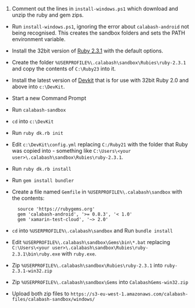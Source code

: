 1. Comment out the lines in `install-windows.ps1` which download and unzip the ruby and gem zips.
- Run `install-windows.ps1`, ignoring the error about `calabash-android` not being recognised.  This creates the sandbox folders and sets the PATH environment variable.
- Install the 32bit version of [Ruby 2.3.1](http://rubyinstaller.org/downloads/) with the default options.
- Create the folder `%USERPROFILE%\.calabash\sandbox\Rubies\ruby-2.3.1` and copy the contents of `C:\Ruby23` into it.
- Install the latest version of [Devkit](http://rubyinstaller.org/downloads/) that is for use with 32bit Ruby 2.0 and above into `c:\DevKit`.
- Start a new Command Prompt
- Run `calabash-sandbox`
- `cd` into `c:\DevKit`
- Run `ruby dk.rb init`
- Edit `c:\DevKit\config.yml` replacing `C:/Ruby21` with the folder that Ruby was copied into - something like `C:\Users\<your user>\.calabash\sandbox\Rubies\ruby-2.3.1`.
- Run `ruby dk.rb install`
- Run `gem install bundler`
- Create a file named `Gemfile` in `%USERPROFILE%\.calabash\sandbox` with the contents:

        source 'https://rubygems.org'
        gem 'calabash-android', '>= 0.8.3', '< 1.0'
        gem 'xamarin-test-cloud', '~> 2.0'
- `cd` into `%USERPROFILE%\.calabash\sandbox` and Run `bundle install`
- Edit `%USERPROFILE%\.calabash\sandbox\Gems\bin\*.bat` replacing `C:\Users\<your user>\.calabash\sandbox\Rubies\ruby-2.3.1\bin\ruby.exe` with `ruby.exe`.
- Zip `%USERPROFILE%\.calabash\sandbox\Rubies\ruby-2.3.1` into `ruby-2.3.1-win32.zip`
- Zip `%USERPROFILE%\.calabash\sandbox\Gems` into `CalabashGems-win32.zip`
- Upload both zip files to `https://s3-eu-west-1.amazonaws.com/calabash-files/calabash-sandbox/windows/`


 